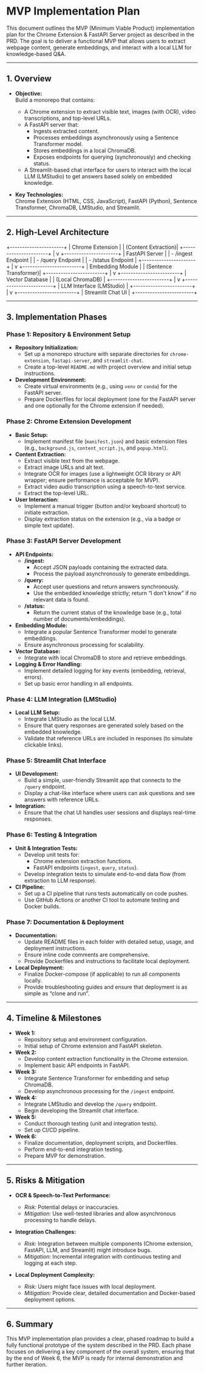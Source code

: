 # MVP Implementation Plan

This document outlines the MVP (Minimum Viable Product) implementation plan for the Chrome Extension & FastAPI Server project as described in the PRD. The goal is to deliver a functional MVP that allows users to extract webpage content, generate embeddings, and interact with a local LLM for knowledge-based Q&A.

---

## 1. Overview

- **Objective:**  
  Build a monorepo that contains:
  - A Chrome extension to extract visible text, images (with OCR), video transcriptions, and top-level URLs.
  - A FastAPI server that:
    - Ingests extracted content.
    - Processes embeddings asynchronously using a Sentence Transformer model.
    - Stores embeddings in a local ChromaDB.
    - Exposes endpoints for querying (synchronously) and checking status.
  - A Streamlit-based chat interface for users to interact with the local LLM (LMStudio) to get answers based solely on embedded knowledge.

- **Key Technologies:**  
  Chrome Extension (HTML, CSS, JavaScript), FastAPI (Python), Sentence Transformer, ChromaDB, LMStudio, and Streamlit.

---

## 2. High-Level Architecture
+----------------------+
|  Chrome Extension   |
|  (Content Extraction)|
+----------------------+
          |
          v
+----------------------+
|    FastAPI Server   |
|  - /ingest Endpoint |
|  - /query Endpoint  |
|  - /status Endpoint |
+----------------------+
          |
          v
+------------------------+
|   Embedding Module    |
| (Sentence Transformer)|
+------------------------+
          |
          v
+------------------------+
|   Vector Database     |
|    (Local ChromaDB)   |
+------------------------+
          |
          v
+------------------------+
|  LLM Interface (LMStudio) |
+------------------------+
          |
          v
+------------------------+
|    Streamlit Chat UI   |
+------------------------+


---

## 3. Implementation Phases

### Phase 1: Repository & Environment Setup
- **Repository Initialization:**
  - Set up a monorepo structure with separate directories for `chrome-extension`, `fastapi-server`, and `streamlit-chat`.
  - Create a top-level `README.md` with project overview and initial setup instructions.
- **Development Environment:**
  - Create virtual environments (e.g., using `venv` or `conda`) for the FastAPI server.
  - Prepare Dockerfiles for local deployment (one for the FastAPI server and one optionally for the Chrome extension if needed).

### Phase 2: Chrome Extension Development
- **Basic Setup:**
  - Implement manifest file (`manifest.json`) and basic extension files (e.g., `background.js`, `content_script.js`, and `popup.html`).
- **Content Extraction:**
  - Extract visible text from the webpage.
  - Extract image URLs and alt text.
  - Integrate OCR for images (use a lightweight OCR library or API wrapper; ensure performance is acceptable for MVP).
  - Extract video audio transcription using a speech-to-text service.
  - Extract the top-level URL.
- **User Interaction:**
  - Implement a manual trigger (button and/or keyboard shortcut) to initiate extraction.
  - Display extraction status on the extension (e.g., via a badge or simple text update).

### Phase 3: FastAPI Server Development
- **API Endpoints:**
  - **/ingest:**  
    - Accept JSON payloads containing the extracted data.
    - Process the payload asynchronously to generate embeddings.
  - **/query:**  
    - Accept user questions and return answers synchronously.
    - Use the embedded knowledge strictly; return “I don't know” if no relevant data is found.
  - **/status:**  
    - Return the current status of the knowledge base (e.g., total number of documents/embeddings).
- **Embedding Module:**
  - Integrate a popular Sentence Transformer model to generate embeddings.
  - Ensure asynchronous processing for scalability.
- **Vector Database:**
  - Integrate with local ChromaDB to store and retrieve embeddings.
- **Logging & Error Handling:**
  - Implement detailed logging for key events (embedding, retrieval, errors).
  - Set up basic error handling in all endpoints.

### Phase 4: LLM Integration (LMStudio)
- **Local LLM Setup:**
  - Integrate LMStudio as the local LLM.
  - Ensure that query responses are generated solely based on the embedded knowledge.
  - Validate that reference URLs are included in responses (to simulate clickable links).

### Phase 5: Streamlit Chat Interface
- **UI Development:**
  - Build a simple, user-friendly Streamlit app that connects to the `/query` endpoint.
  - Display a chat-like interface where users can ask questions and see answers with reference URLs.
- **Integration:**
  - Ensure that the chat UI handles user sessions and displays real-time responses.

### Phase 6: Testing & Integration
- **Unit & Integration Tests:**
  - Develop unit tests for:
    - Chrome extension extraction functions.
    - FastAPI endpoints (`ingest`, `query`, `status`).
  - Develop integration tests to simulate end-to-end data flow (from extraction to LLM response).
- **CI Pipeline:**
  - Set up a CI pipeline that runs tests automatically on code pushes.
  - Use GitHub Actions or another CI tool to automate testing and Docker builds.

### Phase 7: Documentation & Deployment
- **Documentation:**
  - Update README files in each folder with detailed setup, usage, and deployment instructions.
  - Ensure inline code comments are comprehensive.
  - Provide Dockerfiles and instructions to facilitate local deployment.
- **Local Deployment:**
  - Finalize Docker-compose (if applicable) to run all components locally.
  - Provide troubleshooting guides and ensure that deployment is as simple as “clone and run”.

---

## 4. Timeline & Milestones

- **Week 1:**
  - Repository setup and environment configuration.
  - Initial setup of Chrome extension and FastAPI skeleton.
- **Week 2:**
  - Develop content extraction functionality in the Chrome extension.
  - Implement basic API endpoints in FastAPI.
- **Week 3:**
  - Integrate Sentence Transformer for embedding and setup ChromaDB.
  - Develop asynchronous processing for the `/ingest` endpoint.
- **Week 4:**
  - Integrate LMStudio and develop the `/query` endpoint.
  - Begin developing the Streamlit chat interface.
- **Week 5:**
  - Conduct thorough testing (unit and integration tests).
  - Set up CI/CD pipeline.
- **Week 6:**
  - Finalize documentation, deployment scripts, and Dockerfiles.
  - Perform end-to-end integration testing.
  - Prepare MVP for demonstration.

---

## 5. Risks & Mitigation

- **OCR & Speech-to-Text Performance:**  
  - *Risk:* Potential delays or inaccuracies.  
  - *Mitigation:* Use well-tested libraries and allow asynchronous processing to handle delays.

- **Integration Challenges:**  
  - *Risk:* Integration between multiple components (Chrome extension, FastAPI, LLM, and Streamlit) might introduce bugs.  
  - *Mitigation:* Incremental integration with continuous testing and logging at each step.

- **Local Deployment Complexity:**  
  - *Risk:* Users might face issues with local deployment.  
  - *Mitigation:* Provide clear, detailed documentation and Docker-based deployment options.

---

## 6. Summary

This MVP implementation plan provides a clear, phased roadmap to build a fully functional prototype of the system described in the PRD. Each phase focuses on delivering a key component of the overall system, ensuring that by the end of Week 6, the MVP is ready for internal demonstration and further iteration.

